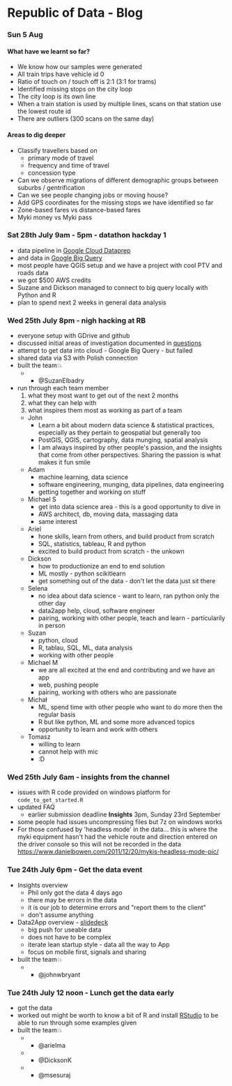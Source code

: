 # Republic of Data - Blog

### Sun 5 Aug

#### What have we learnt so far?
- We know how our samples were generated
- All train trips have vehicle id 0
- Ratio of touch on / touch off is 2:1 (3:1 for trams)
- Identified missing stops on the city loop
- The city loop is its own line
- When a train station is used by multiple lines, scans on that station use the lowest route id
- There are outliers (300 scans on the same day)

#### Areas to dig deeper
- Classify travellers based on
  * primary mode of travel
  * frequency and time of travel
  * concession type
- Can we observe migrations of different demographic groups between suburbs / gentrification
- Can we see people changing jobs or moving house?
- Add GPS coordinates for the missing stops we have identified so far
- Zone-based fares vs distance-based fares
- Myki money vs Myki pass

### Sat 28th July 9am - 5pm - datathon hackday 1
  * data pipeline in [Google Cloud Dataprep](https://console.cloud.google.com/dataprep?project=republic-of-data-2018&folder&organizationId)
  * and data in [Google Big Query](https://console.cloud.google.com/bigquery?project=republic-of-data-2018&folder&organizationId)
  * most people have QGIS setup and we have a project with cool PTV and roads
    data
  * we got $500 AWS credits
  * Suzane and Dickson managed to connect to big query locally with Python and R
  * plan to spend next 2 weeks in general data analysis

### Wed 25th July 8pm - nigh hacking at RB
  * everyone setup with GDrive and github
  * discussed initial areas of investigation documented in [questions](insights/#questions)
  * attempt to get data into cloud - Google Big Query - but failed
  * shared data via S3 with Polish connection
  * built the team💥
    - + @SuzanElbadry
  * run through each team member
    1. what they most want to get out of the next 2 months
    1. what they can help with
    1. what inspires them most as working as part of a team
    * John
      - Learn a bit about modern data science & statistical practices,
        especially as they pertain to geospatial but generally too
      - PostGIS, QGIS, cartography, data munging, spatial analysis
      - I am always inspired by other people's passion, and the insights that
        come from other perspectives. Sharing the passion is what makes it fun
        smile
    * Adam
      - machine learning, data science
      - software engineering, munging, data pipelines, data engineering
      - getting together and working on stuff
    * Michael S
      - get into data science area - this is a good opportunity to dive in
      - AWS architect, db, moving data, massaging data
      - same interest
    * Ariel
      - hone skills, learn from others, and build product from scratch
      - SQL, statistics, tableau, R and python
      - excited to build product from scratch - the unkown
    * Dickson
      - how to productionize an end to end solution
      - ML mostly - python scikitlearn
      - get something out of the data - don't let the data just sit there
    * Selena
      - no idea about data science - want to learn, ran python only the other day
      - data2app help, cloud, software engineer
      - pairing, working with other people, teach and learn - particularily in person
    * Suzan
      - python, cloud
      - R, tablau, SQL, ML, data analysis
      - working with other people
    * Michael M
      - we are all excited at the end and contributing and we have an app
      - web, pushing people
      - pairing, working with others who are passionate
    * Michał
      - ML, spend time with other people who want to do more then the regular basis
      - R but like python, ML and some more advanced topics
      - opportunity to learn and work with others
    * Tomasz
      - willing to learn
      - cannot help with mic
      - :D

### Wed 25th July 6am - insights from the channel

  - issues with R code provided on windows platform for `code_to_get_started.R`
  - updated FAQ
    - earlier submission deadline **Insights** 3pm, Sunday 23rd September
  - some people had issues uncompressing files but 7z on windows works
  - For those confused by 'headless mode' in the data... this is where the myki
    equipment hasn't had the vehicle route and direction entered on the driver
    console so this will not be recorded in the data
    https://www.danielbowen.com/2011/12/20/mykis-headless-mode-pic/

### Tue 24th July 6pm - Get the data event

  - Insights overview
    - Phil only got the data 4 days ago
    - there may be errors in the data
    - it is our job to determine errors and "report them to the client"
    - don't assume anything
  - Data2App overview - [slidedeck](https://tinyurl.com/yazta5fs)
    - big push for useable data
    - does not have to be complex
    - iterate lean startup style - data all the way to App
    - focus on mobile first, signals and sharing
  - built the team💥
    - + @johnwbryant

### Tue 24th July 12 noon - Lunch get the data early

  - got the data
  - worked out might be worth to know a bit of R and install [RStudio](https://www.rstudio.com/) to be able to run through some examples given
  - built the team💥
    - + @arielma
    - + @DicksonK
    - + @msesuraj
